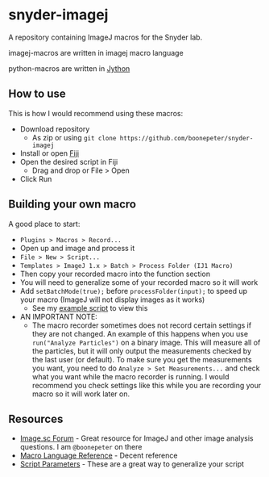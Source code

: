 # snyder-imagej
A repository containing ImageJ macros for the Snyder lab. 

imagej-macros are written in imagej macro language

python-macros are written in [Jython](https://imagej.net/Jython_Scripting)


## How to use
This is how I would recommend using these macros:
- Download repository 
  - As zip or using `git clone https://github.com/boonepeter/snyder-imagej`
- Install or open [Fiji](https://imagej.net/Fiji/Downloads)
- Open the desired script in Fiji
  - Drag and drop or File > Open
- Click Run


## Building your own macro
A good place to start:
- `Plugins > Macros > Record...`
- Open up and image and process it
- `File > New > Script...`
- `Templates > ImageJ 1.x > Batch > Process Folder (IJ1 Macro)`
- Then copy your recorded macro into the function section
- You will need to generalize some of your recorded macro so it will work
- Add `setBatchMode(true);` before `processFolder(input);` to speed up your macro (ImageJ will not display images as it works)
  - See my [example script](https://github.com/boonepeter/snyder-imagej/blob/master/imagej_macros/sample_batch_macro.ijm) to view this
- AN IMPORTANT NOTE:
  - The macro recorder sometimes does not record certain settings if they are not changed. An example of this happens when you use `run("Analyze Particles")` on a binary image. This will measure all of the particles, but it will only output the measurements checked by the last user (or default). To make sure you get the measurements you want, you need to do `Analyze > Set Measurements...` and check what you want while the macro recorder is running. I would recommend you check settings like this while you are recording your macro so it will work later on.

## Resources
- [Image.sc Forum](https://forum.image.sc/) - Great resource for ImageJ and other image analysis questions. I am `@boonepeter` on there
- [Macro Language Reference](https://imagej.nih.gov/ij/developer/macro/macros.html) - Decent reference
- [Script Parameters](https://imagej.net/Script_Parameters) - These are a great way to generalize your script

